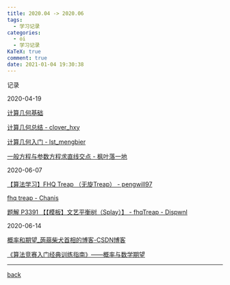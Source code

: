 ```yaml
---
title: 2020.04 -> 2020.06
tags:
  - 学习记录
categories:
  - oi
  - 学习记录
KaTeX: true
comment: true
date: 2021-01-04 19:30:38
---
```

记录
<!--more-->
2020-04-19

[计算几何基础](https://www.cnblogs.com/xzyxzy/p/10033130.html)

[计算几何总结 - clover_hxy](https://blog.csdn.net/clover_hxy/article/details/53966405)

[计算几何入门 - lst_mengbier](https://www.cnblogs.com/lstoi/p/9791654.html)

[一般方程与参数方程求直线交点 - 枫叶落一地](https://www.cnblogs.com/pheye/archive/2010/09/03/1817337.html)

2020-06-07

[【算法学习】FHQ Treap （无旋Treap） - pengwill97](https://blog.csdn.net/pengwill97/article/details/82891241)

[fhq treap - Chanis](https://www.luogu.com.cn/blog/Chanis/fhq-treap)

[题解 P3391 【【模板】文艺平衡树（Splay）】 - fhqTreap - Dispwnl](https://www.luogu.com.cn/blog/user9012/solution-p3391)

2020-06-14

[概率和期望_蒟蒻柴犬首相的博客-CSDN博客](https://blog.csdn.net/qq_39670434/article/details/78424623)

[《算法竞赛入门经典训练指南》——概率与数学期望](http://yloj.yali.edu.cn:12315/v3/contest_show.php?cid=651)


------------

[back](https://ycp.blog.luogu.org/StudyRecord)
